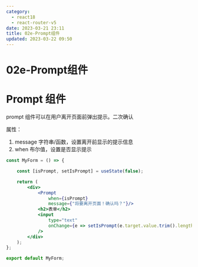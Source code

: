 ```yaml
---
category: 
  - react18
  - react-router-v5
date: 2023-03-21 23:11
title: 02e-Prompt组件
updated: 2023-03-22 09:50
---
```


# 02e-Prompt组件



# Prompt 组件

prompt 组件可以在用户离开页面前弹出提示。二次确认

属性：

1. message 字符串/函数，设置离开前显示的提示信息
2. when 布尔值，设置是否显示提示
```jsx
const MyForm = () => {

    const [isPrompt, setIsPrompt] = useState(false);

    return (
        <div>
            <Prompt
                when={isPrompt}
                message={"将要离开页面！确认吗？"}/>
            <h2>表单</h2>
            <input
                type="text"
                onChange={e => setIsPrompt(e.target.value.trim().length !== 0)}
            />
        </div>
    );
};

export default MyForm;
```
